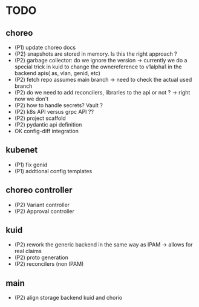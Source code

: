 # TODO

## choreo

- (P1) update choreo docs
- {P2} snapshots are stored in memory. Is this the right approach ?
- (P2) garbage collector: do we ignore the version -> currently we do a special trick in kuid to change the ownereference to v1alpha1 in the backend apis( as, vlan, genid, etc)
- (P2) fetch repo assumes main branch -> need to check the actual used branch
- (P2) do we need to add reconcilers, libraries to the api or not ? -> right now we don't
- (P2) how to handle secrets? Vault ?
- (P2) k8s API versus grpc API ??
- (P2) project scaffold
- (P2) pydantic api definition
- OK config-diff integration

## kubenet
- (P1) fix genid
- (P1) addtional config templates

## choreo controller

- (P2) Variant controller
- (P2) Approval controller

## kuid

- (P2) rework the generic backend in the same way as IPAM -> allows for real claims
- (P2) proto generation
- (P2) reconcilers (non IPAM)

## main

- (P2) align storage backend kuid and chorio